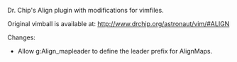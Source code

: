 Dr. Chip's Align plugin with modifications for vimfiles.

Original vimball is available at: <http://www.drchip.org/astronaut/vim/#ALIGN>

Changes:

- Allow g:Align_mapleader to define the leader prefix for AlignMaps.
